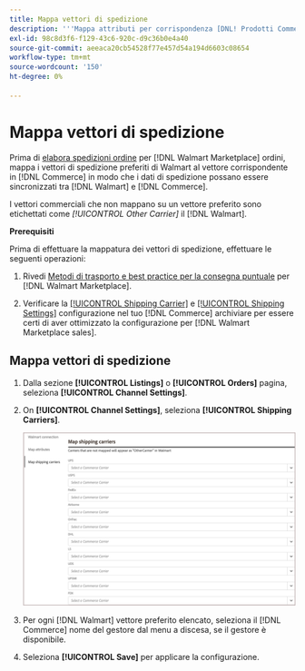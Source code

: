 ```yaml
---
title: Mappa vettori di spedizione
description: '''Mappa attributi per corrispondenza [DNL! Prodotti Commerce] a esistenti [!DNL Walmart Marketplace] elenchi e sincronizzazione dei dati tra [!DNL Channel Manager] e [!DNL Walmart]."'
exl-id: 98c8d3f6-f129-43c6-920c-d9c36b0e4a40
source-git-commit: aeeaca20cb54528f77e457d54a194d6603c08654
workflow-type: tm+mt
source-wordcount: '150'
ht-degree: 0%

---
```



# Mappa vettori di spedizione

Prima di [elabora spedizioni ordine](process-orders.md#ship-an-order) per [!DNL Walmart Marketplace] ordini, mappa i vettori di spedizione preferiti di Walmart al vettore corrispondente in [!DNL Commerce] in modo che i dati di spedizione possano essere sincronizzati tra [!DNL Walmart] e [!DNL Commerce].

I vettori commerciali che non mappano su un vettore preferito sono etichettati come *[!UICONTROL Other Carrier]* il [!DNL Walmart].

**Prerequisiti**

Prima di effettuare la mappatura dei vettori di spedizione, effettuare le seguenti operazioni:

1. Rivedi [Metodi di trasporto e best practice per la consegna puntuale](https://sellerhelp.walmart.com/s/guide?article=000009473) per [!DNL Walmart Marketplace].

1. Verificare la [[!UICONTROL Shipping Carrier]](https://docs.magento.com/user-guide/shipping/carriers.html) e [[!UICONTROL Shipping Settings]](https://docs.magento.com/user-guide/configuration/sales/shipping-settings.html) configurazione nel tuo [!DNL Commerce] archiviare per essere certi di aver ottimizzato la configurazione per [!DNL Walmart Marketplace sales].

## Mappa vettori di spedizione

1. Dalla sezione **[!UICONTROL Listings]** o **[!UICONTROL Orders]** pagina, seleziona **[!UICONTROL Channel Settings]**.

1. On **[!UICONTROL Channel Settings]**, seleziona **[!UICONTROL Shipping Carriers]**.

   ![Mappa vettori di spedizione](assets/map-shipping-carriers.png)

1. Per ogni [!DNL Walmart] vettore preferito elencato, seleziona il [!DNL Commerce] nome del gestore dal menu a discesa, se il gestore è disponibile.

1. Seleziona **[!UICONTROL Save]** per applicare la configurazione.

